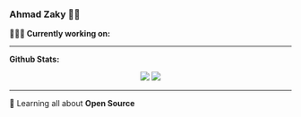 ### Ahmad Zaky 👨‍💻

**👨🏻‍💻 Currently working on:** 

---

**Github Stats:**

<p align="center">
  
  <img src="https://github-readme-stats.vercel.app/api?username=ahhzaky&hide=stars&show_icons=true&theme=dracula&line_height=49">
  <img src="https://github-readme-stats.vercel.app/api/top-langs/?username=ahhzaky&count_private=true&theme=dracula">

</p>

---

🌱 Learning all about **Open Source**

